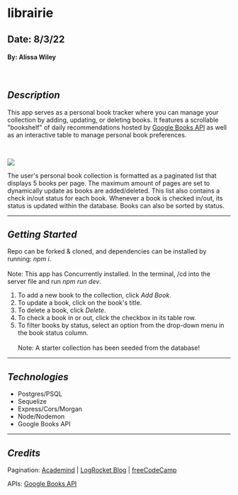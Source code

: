 # librairie

## Date: 8/3/22
#### By: Alissa Wiley
<br>

## **_Description_**


This app serves as a personal book tracker where you can manage your collection by adding, updating, or deleting books. It features a scrollable "bookshelf" of daily recommendations hosted by [Google Books API](https://developers.google.com/books/docs/v1/using) as well as an interactive table to manage personal book preferences.

<br>

![](BookBar.gif)

The user's personal book collection is formatted as a paginated list that displays 5 books per page. The maximum amount of pages are set to dynamically update as books are added/deleted. This list also contains a check in/out status for each book. Whenever a book is checked in/out, its status is updated within the database. Books can also be sorted by status.

---

**_Getting Started_**
-
Repo can be forked & cloned, and dependencies can be installed by running: _npm i_.
<br><br>
Note: This app has Concurrently installed. In the terminal, /cd into the server file and run *npm run dev*.
<br>

1. To add a new book to the collection, click _Add Book_.
2. To update a book, click on the book's title.
3. To delete a book, click _Delete_.
4. To check a book in or out, click the checkbox in its table row.
5. To filter books by status, select an option from the drop-down menu in the book status column.
<br><br>
Note: A starter collection has been seeded from the database!

---

**_Technologies_**
- 

- Postgres/PSQL
- Sequelize
- Express/Cors/Morgan
- Node/Nodemon
- Google Books API

---

**_Credits_**
-

Pagination:
[Academind](https://academind.com/tutorials/reactjs-pagination) | [LogRocket Blog](https://blog.logrocket.com/react-pagination-scratch-hooks/) | [freeCodeCamp](https://www.freecodecamp.org/news/build-a-custom-pagination-component-in-react/)

APIs: [Google Books API]((https://developers.google.com/books/docs/v1/using))




